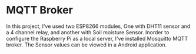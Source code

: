 # MQTT Broker
In this project, I've used two ESP8266 modules, One with DHT11 sensor and a 4 channel relay, and another with Soil moisture Sensor.
Inorder to configure the Raspberry Pi as a local server, I've installed Mosquitto MQTT broker.
The Sensor values can be viewed in a Android application.

